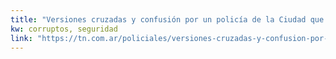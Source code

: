 ```yaml
---
title: "Versiones cruzadas y confusión por un policía de la Ciudad que fue tiroteado por la Bonaerense - TN.com.ar"
kw: corruptos, seguridad
link: "https://tn.com.ar/policiales/versiones-cruzadas-y-confusion-por-un-policia-de-la-ciudad-que-fue-baleado-por-la-bonaerense_926701"
---
```


